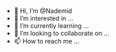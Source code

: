 - 👋 Hi, I’m @Nademid
- 👀 I’m interested in ...
- 🌱 I’m currently learning ...
- 💞️ I’m looking to collaborate on ...
- 📫 How to reach me ...

<!---
Nademid/Nademid is a ✨ special ✨ repository because its `README.md` (this file) appears on your GitHub profile.
You can click the Preview link to take a look at your changes.
--->
